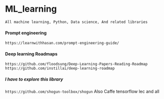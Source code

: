 # ML_learning
```All machine learning, Python, Data science, And related libraries```


#### Prompt engineering 
```https://learnwithhasan.com/prompt-engineering-guide/```

#### Deep learning Roadmaps
```https://github.com/floodsung/Deep-Learning-Papers-Reading-Roadmap```
```https://github.com/instillai/deep-learning-roadmap```

##### I have to explore this library 
```https://github.com/shogun-toolbox/shogun```
Also Caffe tensorflow lec and all
